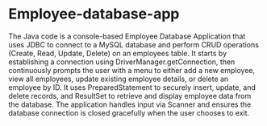 # Employee-database-app
The Java code is a console-based Employee Database Application that uses JDBC to connect to a MySQL database and perform CRUD operations (Create, Read, Update, Delete) on an employees table. It starts by establishing a connection using DriverManager.getConnection, then continuously prompts the user with a menu to either add a new employee, view all employees, update existing employee details, or delete an employee by ID. It uses PreparedStatement to securely insert, update, and delete records, and ResultSet to retrieve and display employee data from the database. The application handles input via Scanner and ensures the database connection is closed gracefully when the user chooses to exit.
